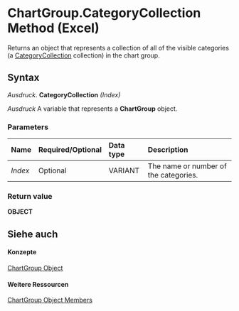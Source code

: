 
# ChartGroup.CategoryCollection Method (Excel)

Returns an object that represents a collection of all of the visible categories (a [CategoryCollection](5fc7e8c2-6fcb-8726-36f8-d4ae8c2c91e1.md) collection) in the chart group.


## Syntax

 _Ausdruck_. **CategoryCollection** _(Index)_

 _Ausdruck_ A variable that represents a **ChartGroup** object.


### Parameters



|**Name**|**Required/Optional**|**Data type**|**Description**|
|:-----|:-----|:-----|:-----|
| _Index_|Optional|VARIANT|The name or number of the categories.|

### Return value

 **OBJECT**


## Siehe auch


#### Konzepte


[ChartGroup Object](7eee66c5-04a7-fd86-6e34-4c22ccaf8de0.md)
#### Weitere Ressourcen


[ChartGroup Object Members](http://msdn.microsoft.com/library/2d31f7af-d639-c8f4-0714-08fc618ec92d%28Office.15%29.aspx)